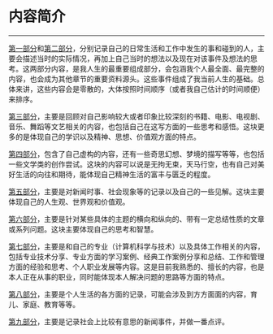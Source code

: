 # 内容简介

---

[第一部分](/chapter1.md)和[第二部分](/chapter2.md)，分别记录自己的日常生活和工作中发生的事和碰到的人，主要会描述当时的实际情况，再加上自己当时的想法以及现在对该事件及想法的思考。这两部分内容，是我人生的最重要组成部分，会包涵我个人最全面、最完整的内容，也会成为其他章节的重要资料源头。这些事件组成了我当前人生的基础。总体来讲，这些内容会是零散的，大体按照时间顺序（或者我自己估计的时间顺便）来排序。

[第三部分](/chapter3-read-books.md)，主要是回顾对自己影响较大或者印象比较深刻的书籍、电影、电视剧、音乐、舞蹈等文艺相关的内容，也包括自己在这写方面的一些思考和感悟。这块更多的是体现自己的学识以及精神、思想、价值观方面的特点。

[第四部分](/chapter4-dreams.md)，包含了自己虚构的内容，还有一些奇思幻想、梦境的描写等等，也包括一些文学类的创作尝试。这块的内容可以说是无拘无束，天马行空，也有自己对美好生活的向往和期待，能体现自己精神生活的富丰与匮乏的程度。

[第五部分](/chapter5-society.md)，主要是对新闻时事、社会现象等的记录以及自己的一些见解。这块主要体现自己的人生观、世界观和价值观。

[第六部分](//chapter6.md)，主要是针对某些具体的主题的横向和纵向的、带有一定总结性质的文章或系列问题。这块主要体现自己的思考和智慧。

[第七部分](//chapter7.md)，主要是和自己的专业（计算机科学与技术）以及具体工作相关的内容，包括专业技术分享、专业方面的学习案例、经典工作案例分享和总结、工作和管理方面的经验和思考、个人职业发展等内容。这是目前我熟悉的、擅长的内容，也是本人正在从事的职业，同时能体现本人解决问题的思路等方面的特点。

[第八部分](/chapter8.md)，主要是个人生活的各方面的记录，可能会涉及到方方面面的内容，育儿、家庭、教育等等。

[第九部分](/chapter9.md)，主要是记录社会上比较有意思的新闻事件，并做一番点评。

